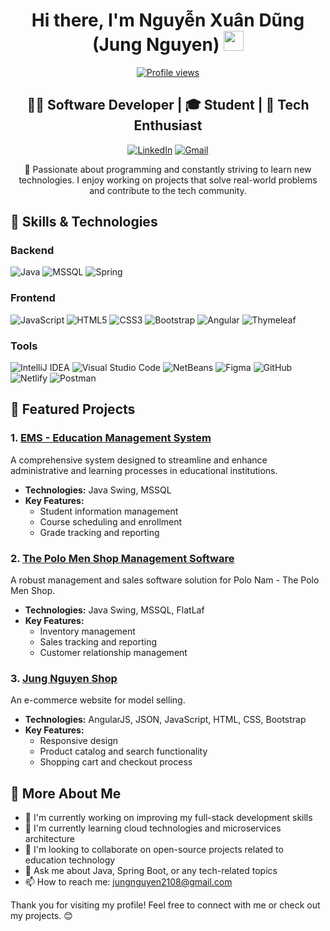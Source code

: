 <div align="center">

# Hi there, I'm Nguyễn Xuân Dũng (Jung Nguyen) <img src="https://github.com/zoeyfrisart/zoeyfrisart/blob/main/meow_wave_peak.png" height="32"/>
[![Profile views](https://komarev.com/ghpvc/?username=leonx04&label=Profile%20views&color=0e75b6&style=flat)](https://github.com/leonx04/)
## 👨‍💻 Software Developer | 🎓 Student | 🚀 Tech Enthusiast

[![LinkedIn](https://img.shields.io/badge/LinkedIn-%230077B5.svg?&style=for-the-badge&logo=linkedin&logoColor=white)](https://www.linkedin.com/in/jung-nguyen-xuan/)
[![Gmail](https://img.shields.io/badge/Gmail-%23D14836.svg?&style=for-the-badge&logo=gmail&logoColor=white)](mailto:jungnguyen2108@gmail.com)

🌟 Passionate about programming and constantly striving to learn new technologies. I enjoy working on projects that solve real-world problems and contribute to the tech community.
</div>


##  🔧 Skills & Technologies

### Backend
![Java](https://img.shields.io/badge/Java-%23ED8B00.svg?style=for-the-badge&logo=java&logoColor=white)
![MSSQL](https://img.shields.io/badge/MSSQL-CC2927?style=for-the-badge&logo=microsoft-sql-server&logoColor=white)
![Spring](https://img.shields.io/badge/Spring-%236DB33F.svg?style=for-the-badge&logo=spring&logoColor=white)

### Frontend
![JavaScript](https://img.shields.io/badge/JavaScript-%23323330.svg?style=for-the-badge&logo=javascript&logoColor=%23F7DF1E)
![HTML5](https://img.shields.io/badge/HTML5-%23E34F26.svg?style=for-the-badge&logo=html5&logoColor=white)
![CSS3](https://img.shields.io/badge/CSS3-%231572B6.svg?style=for-the-badge&logo=css3&logoColor=white)
![Bootstrap](https://img.shields.io/badge/Bootstrap-%23563D7C.svg?style=for-the-badge&logo=bootstrap&logoColor=white)
![Angular](https://img.shields.io/badge/Angular-%23E23237.svg?style=for-the-badge&logo=angular&logoColor=white)
![Thymeleaf](https://img.shields.io/badge/Thymeleaf-%23005C0F.svg?style=for-the-badge&logo=Thymeleaf&logoColor=white)


### Tools
![IntelliJ IDEA](https://img.shields.io/badge/IntelliJ%20IDEA-000000.svg?style=for-the-badge&logo=intellij-idea&logoColor=white)
![Visual Studio Code](https://img.shields.io/badge/VS%20Code-0078d7.svg?style=for-the-badge&logo=visual-studio-code&logoColor=white)
![NetBeans](https://img.shields.io/badge/NetBeans-1B6AC6.svg?style=for-the-badge&logo=apache-netbeans-ide&logoColor=white)
![Figma](https://img.shields.io/badge/Figma-%23F24E1E.svg?style=for-the-badge&logo=figma&logoColor=white)
![GitHub](https://img.shields.io/badge/GitHub-%23121011.svg?style=for-the-badge&logo=github&logoColor=white)
![Netlify](https://img.shields.io/badge/Netlify-%23000000.svg?style=for-the-badge&logo=netlify&logoColor=#00C7B7)
![Postman](https://img.shields.io/badge/Postman-FF6C37?style=for-the-badge&logo=postman&logoColor=white)


## 🚀 Featured Projects

### 1. [EMS - Education Management System](https://github.com/leonx04/EMS)
A comprehensive system designed to streamline and enhance administrative and learning processes in educational institutions.
- **Technologies:** Java Swing, MSSQL
- **Key Features:**
  - Student information management
  - Course scheduling and enrollment
  - Grade tracking and reporting

### 2. [The Polo Men Shop Management Software](https://github.com/leonx04/ThePoloManShop)
A robust management and sales software solution for Polo Nam - The Polo Men Shop.
- **Technologies:** Java Swing, MSSQL, FlatLaf
- **Key Features:**
  - Inventory management
  - Sales tracking and reporting
  - Customer relationship management

### 3.  [Jung Nguyen Shop](https://github.com/leonx04/JungNguyenShop)
An e-commerce website for model selling.
- **Technologies:** AngularJS, JSON, JavaScript, HTML, CSS, Bootstrap
- **Key Features:**
  - Responsive design
  - Product catalog and search functionality
  - Shopping cart and checkout process



## 🌟 More About Me

- 🔭 I'm currently working on improving my full-stack development skills
- 🌱 I'm currently learning cloud technologies and microservices architecture
- 👯 I'm looking to collaborate on open-source projects related to education technology
- 💬 Ask me about Java, Spring Boot, or any tech-related topics
- 📫 How to reach me: [jungnguyen2108@gmail.com](mailto:jungnguyen2108@gmail.com)


Thank you for visiting my profile! Feel free to connect with me or check out my projects. 😊
